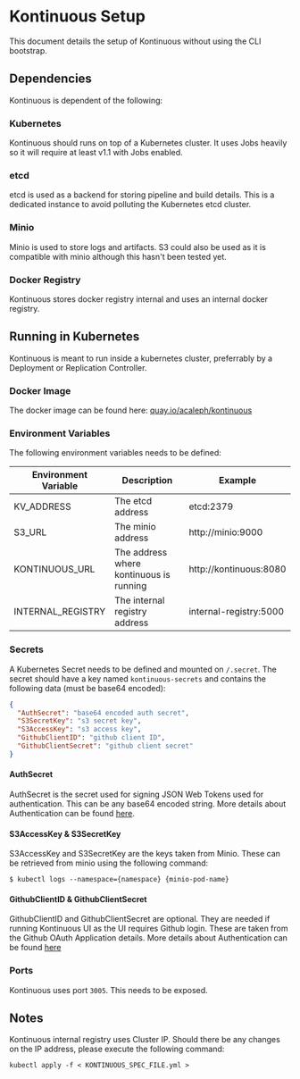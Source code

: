 Kontinuous Setup
================

This document details the setup of Kontinuous without using the CLI bootstrap. 

## Dependencies

Kontinuous is dependent of the following:

### Kubernetes

Kontinuous should runs on top of a Kubernetes cluster. It uses Jobs heavily so it will require  at least v1.1 with Jobs enabled.

### etcd

etcd is used as a backend for storing pipeline and build details. This is a dedicated instance  to avoid polluting the Kubernetes etcd cluster.

### Minio

Minio is used to store logs and artifacts. S3 could also be used as it is compatible with minio although this hasn't been tested yet.

### Docker Registry

Kontinuous stores docker registry internal and uses an internal docker registry.

## Running in Kubernetes

Kontinuous is meant to run inside a kubernetes cluster, preferrably by a Deployment or Replication Controller.

### Docker Image

The docker image can be found here: [quay.io/acaleph/kontinuous](https://quay.io/acaleph/kontinuous)

### Environment Variables

The following environment variables needs to be defined:

| Environment Variable | Description                             | Example                |
|----------------------|-----------------------------------------|------------------------|
| KV_ADDRESS           | The etcd address                        | etcd:2379              |
| S3_URL               | The minio address                       | http://minio:9000      |
| KONTINUOUS_URL       | The address where kontinuous is running | http://kontinuous:8080 |
| INTERNAL_REGISTRY    | The internal registry address           | internal-registry:5000 |

### Secrets

A Kubernetes Secret needs to be defined and mounted on `/.secret`. The secret should have a key named `kontinuous-secrets` and contains the following data (must be base64 encoded):

```json
{
  "AuthSecret": "base64 encoded auth secret",
  "S3SecretKey": "s3 secret key",
  "S3AccessKey": "s3 access key",
  "GithubClientID": "github client ID",
  "GithubClientSecret": "github client secret"
}
```

#### AuthSecret

AuthSecret is the secret used for signing JSON Web Tokens used for authentication. This can be any base64 encoded string. More details about Authentication can be found [here](docs/api.md).

#### S3AccessKey & S3SecretKey

S3AccessKey and S3SecretKey are the keys taken from Minio. These can be retrieved from minio using the following command:

```
$ kubectl logs --namespace={namespace} {minio-pod-name}
```

#### GithubClientID & GithubClientSecret

GithubClientID and GithubClientSecret are optional. They are needed if running Kontinuous UI as the UI requires Github login. These are taken from the Github OAuth Application details. More details about Authentication can be found [here](docs/api.md)

### Ports

Kontinuous uses port `3005`. This needs to be exposed.


## Notes

Kontinuous internal registry uses Cluster IP. Should there be any changes on the IP address, please execute the following command:

```
kubectl apply -f < KONTINUOUS_SPEC_FILE.yml >
```


